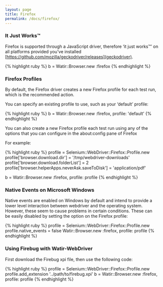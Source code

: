 ```yaml
---
layout: page
title: Firefox
permalink: /docs/firefox/
---
```


### It Just Works™

Firefox is supported through a JavaScript driver, therefore ‘it just works™’ on all platforms provided you've installed [https://github.com/mozilla/geckodriver/releases](geckodriver).

{% highlight ruby %}
b = Watir::Browser.new :firefox
{% endhighlight %}

### Firefox Profiles

By default, the Firefox driver creates a new Firefox profile for each test run, which is the recommended action.

You can specify an existing profile to use, such as your ‘default’ profile:

{% highlight ruby %}
b = Watir::Browser.new :firefox, profile: 'default'
{% endhighlight %}

You can also create a new Firefox profile each test run using any of the options that you can configure in the about:config pane of Firefox

For example:

{% highlight ruby %}
profile = Selenium::WebDriver::Firefox::Profile.new
profile['browser.download.dir'] = '/tmp/webdriver-downloads'
profile['browser.download.folderList'] = 2
profile['browser.helperApps.neverAsk.saveToDisk'] = 'application/pdf'

b = Watir::Browser.new :firefox, profile: profile
{% endhighlight %}

### Native Events on Microsoft Windows

Native events are enabled on Windows by default and intend to provide a lower level interaction between webdriver and the operating system. However, these seem to cause problems in certain conditions. These can be easily disabled by setting the option on the Firefox profile:

{% highlight ruby %}
profile = Selenium::WebDriver::Firefox::Profile.new
profile.native_events = false
Watir::Browser.new :firefox, profile: profile
{% endhighlight %}


### Using Firebug with Watir-WebDriver

First download the Firebug xpi file, then use the following code:

{% highlight ruby %}
profile = Selenium::WebDriver::Firefox::Profile.new
profile.add_extension '../path/to/firebug.xpi'
b = Watir::Browser.new :firefox, profile: profile
{% endhighlight %}
